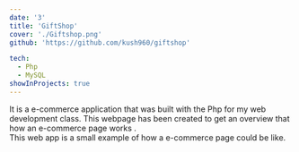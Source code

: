 ```yaml
---
date: '3'
title: 'GiftShop'
cover: './Giftshop.png'
github: 'https://github.com/kush960/giftshop'

tech:
  - Php
  - MySQL
showInProjects: true
---
```


It is a e-commerce application that was built with the Php for my web development class. This webpage has been created to get an overview that how an e-commerce page works .<br/>
This web app is a small example of how a e-commerce page could be like.
